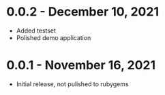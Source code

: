 # 0.0.2 - December 10, 2021

[0.0.2]: https://github.com/easydatawarehousing/rails_redhot/compare/v0.0.1...v0.0.2

- Added testset
- Polished demo application

# 0.0.1 - November 16, 2021

- Initial release, not pulished to rubygems
